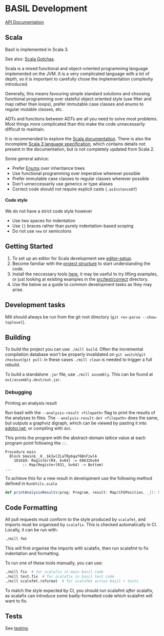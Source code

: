# BASIL Development

[API Documentation](https://uq-pac.github.io/BASIL/api/)

## Scala

Basil is implemented in Scala 3.

See also: [Scala Gotchas](scala.md).

Scala is a mixed functional and object-oriented programming language implemented on the JVM. It is a very complicated
language with a lot of depth, so it is important to carefully chose the implementation complexity introduced.

Generally, this means favouring simple standard solutions and choosing functional programming over stateful object oriented style
(use filter and map rather than loops), prefer immutable case classes and enums to regular mutable classes, etc.

ADTs and functions between ADTs are all you need to solve most problems. Most
things more complicated than this make the code unnecessarily difficult to maintain.

It is recommended to explore the [Scala documentation](https://docs.scala-lang.org/scala3/book/introduction.html).
There is also the incomplete [Scala 3 language specification](https://github.com/scala/scala3/tree/main/docs/_spec),
which contains details not present in the documentation, but is not completely updated from Scala 2.

Some general advice:

- Prefer [Enums](https://docs.scala-lang.org/scala3/book/types-adts-gadts.html) over inheritance trees
- Use functional programming over imperative wherever possible
- Prefer immutable case classes to regular classes wherever possible
- Don't unneccessarily use generics or type aliases
- Correct code should not require explicit casts (`.asInstanceOf`)

#### Code style

We do not have a strict code style however

- Use two spaces for indentation
- Use `{}` braces rather than purely indentation-based scoping
- Do not use `new` or semicolons

## Getting Started

1. To set up an editor for Scala development see [editor-setup](editor-setup.md).
2. Become familiar with the [project structure](project-layout.md) to start understanding the code.
3. Install the neccessary tools [here](/usage.md), it may be useful to try
   lifting examples, or just looking at existing examples in the
   [src/test/correct](https://github.com/UQ-PAC/BASIL/tree/main/src/test/correct) directory.
4. Use the below as a guide to common development tasks as they may arise.

## Development tasks

Mill should always be run from the git root directory (`git rev-parse --show-toplevel`).

## Building

To build the project you can use `./mill build`. Often the incremental compilation database won't be properly invalidated on
`git switch`/`git checkout`/`git pull`: in these cases `./mill clean` is needed to trigger a full rebuild.

To build a standalone `.jar` file, use `./mill assembly`. This can be found at `out/assembly.dest/out.jar`.

### Debugging

Printing an analysis result

Run basil with the `--analysis-result <filepath>` flag to print the results of the analyses to files.
The `--analysis-result-dot <filepath>` does the same, but outputs a graphviz digraph, which can be viewed by pasting it into [edotor.net](edotor.net), or compiling with `dot`.

This prints the program with the abstract-domain lattice value at each program point following the `::`.

```
Procedure main
  Block $main$__0__$kIwlZLaTRp6qaf6BnFzwlA
    1816$0: Register(R9, bv64) := 69632bv64
        :: Map(Register(R31, bv64) -> Bottom)
...
```

To achieve this for a new result in development use the following method defined in `RunUtils.scala`

```scala
def printAnalysisResults(prog: Program, result: Map[CFGPosition, _]): String
```

## Code Formatting

All pull requests must conform to the style produced by `scalafmt`, and imports must be organised by `scalafix`.
This is checked automatically in CI. Locally, it can be run with:
```bash
./mill fmt
```
This will first organise the imports with scalafix, then run scalafmt to fix indentation and formatting.

To run one of these tools manually, you can use:
```bash
./mill fix  # for scalafix in main basil code
./mill test.fix  # for scalafix in basil test code
./mill scalafmt.reformat  # for scalafmt across basil + tests
```
To match the style expected by CI, you should run scalafmt _after_ scalafix, as
scalafix can introduce some badly-formatted code which scalafmt will want to fix.

## Tests

See [testing](testing.md).

